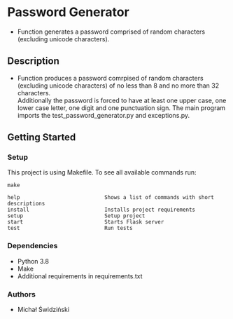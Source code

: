 # Password Generator
- Function generates a password comprised of random characters (excluding unicode characters).
## Description
- Function produces a password comrpised of random characters (excluding unicode characters) of no less than 8 and no more than 32 characters.\
Additionally the password is forced to have at least one upper case, one lower case letter, one digit and one punctuation sign. The main program imports the test_password_generator.py and exceptions.py.
## Getting Started
### Setup
This project is using Makefile. To see all available commands run:
```
make

help                           Shows a list of commands with short descriptions
install                        Installs project requirements
setup                          Setup project
start                          Starts Flask server
test                           Run tests
```
### Dependencies
- Python 3.8
- Make 
- Additional requirements in requirements.txt
### Authors
- Michał Świdziński